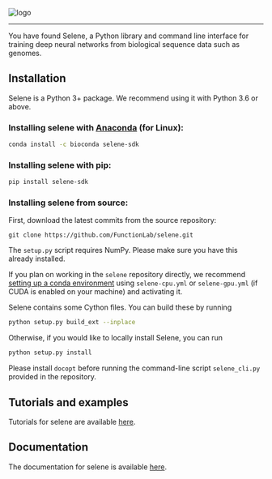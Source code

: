 ![logo](docs/source/_static/img/selene_logo.png)

---

You have found Selene, a Python library and command line interface for training deep neural networks from biological sequence data such as genomes.

## Installation

Selene is a Python 3+ package. We recommend using it with Python 3.6 or above. 

### Installing selene with [Anaconda](https://www.anaconda.com/download/) (for Linux):

```sh
conda install -c bioconda selene-sdk
```

### Installing selene with pip:
```sh
pip install selene-sdk
```

### Installing selene from source:

First, download the latest commits from the source repository:
```
git clone https://github.com/FunctionLab/selene.git
```

The `setup.py` script requires NumPy. Please make sure you have this already installed.

If you plan on working in the `selene` repository directly, we recommend [setting up a conda environment](https://conda.io/docs/user-guide/tasks/manage-environments.html#creating-an-environment-from-an-environment-yml-file) using `selene-cpu.yml` or `selene-gpu.yml` (if CUDA is enabled on your machine) and activating it.

Selene contains some Cython files. You can build these by running
```sh
python setup.py build_ext --inplace
```

Otherwise, if you would like to locally install Selene, you can run
```sh
python setup.py install
```

Please install `docopt` before running the command-line script `selene_cli.py` provided in the repository.

## Tutorials and examples

Tutorials for selene are available [here](https://github.com/FunctionLab/selene/tree/master/tutorials).

## Documentation

The documentation for selene is available [here](https://selene.flatironinstitute.org/).

